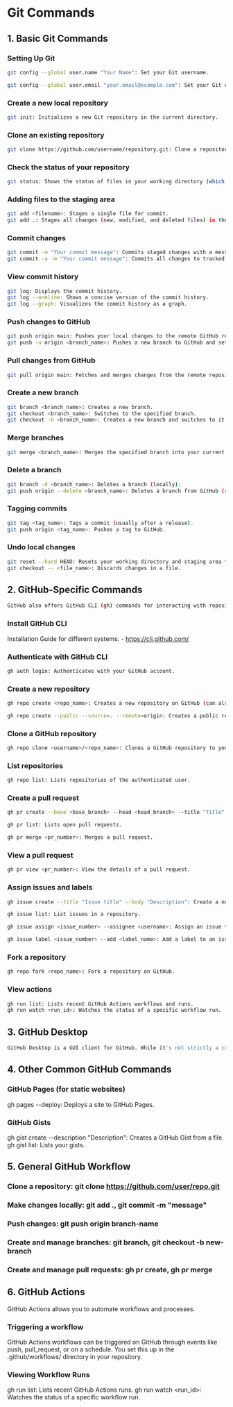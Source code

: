 # Git Commands

## 1. Basic Git Commands

### Setting Up Git
```bash
git config --global user.name "Your Name": Set your Git username.

git config --global user.email "your.email@example.com": Set your Git email.
```
### Create a new local repository
```bash
git init: Initializes a new Git repository in the current directory.
```
### Clone an existing repository
```bash
git clone https://github.com/username/repository.git: Clone a repository from GitHub to your local machine.
```
### Check the status of your repository
```bash
git status: Shows the status of files in your working directory (which files are staged, unstaged, or untracked).
```
### Adding files to the staging area
```bash
git add <filename>: Stages a single file for commit.
git add .: Stages all changes (new, modified, and deleted files) in the current directory.
```
### Commit changes
```bash
git commit -m "Your commit message": Commits staged changes with a message.
git commit -a -m "Your commit message": Commits all changes to tracked files (no need to git add first).
```

### View commit history
```bash
git log: Displays the commit history.
git log --oneline: Shows a concise version of the commit history.
git log --graph: Visualizes the commit history as a graph.
```

### Push changes to GitHub
```bash
git push origin main: Pushes your local changes to the remote GitHub repository on the main branch (replace main with your branch name if different).
git push -u origin <branch_name>: Pushes a new branch to GitHub and sets up tracking.
```

### Pull changes from GitHub
```bash
git pull origin main: Fetches and merges changes from the remote repository on the main branch.
```

### Create a new branch
```bash
git branch <branch_name>: Creates a new branch.
git checkout <branch_name>: Switches to the specified branch.
git checkout -b <branch_name>: Creates a new branch and switches to it.
```

### Merge branches
```bash
git merge <branch_name>: Merges the specified branch into your current branch.
```

### Delete a branch
```bash
git branch -d <branch_name>: Deletes a branch (locally).
git push origin --delete <branch_name>: Deletes a branch from GitHub (remotely).
```

### Tagging commits
```bash
git tag <tag_name>: Tags a commit (usually after a release).
git push origin <tag_name>: Pushes a tag to GitHub.
```

### Undo local changes
```bash
git reset --hard HEAD: Resets your working directory and staging area to the last commit.
git checkout -- <file_name>: Discards changes in a file.
```

## 2. GitHub-Specific Commands
```bash
GitHub also offers GitHub CLI (gh) commands for interacting with repositories, issues, pull requests, and more directly from the terminal.
```

### Install GitHub CLI
Installation Guide for different systems. - https://cli.github.com/

### Authenticate with GitHub CLI
```bash
gh auth login: Authenticates with your GitHub account.
```
### Create a new repository
```bash
gh repo create <repo_name>: Creates a new repository on GitHub (can also initialize with --public or --private).

gh repo create --public --source=. --remote=origin: Creates a public repository and pushes the local directory to GitHub.
```
### Clone a GitHub repository
```bash
gh repo clone <username>/<repo_name>: Clones a GitHub repository to your local machine.
```
### List repositories
```bash
gh repo list: Lists repositories of the authenticated user.
```
### Create a pull request
```bash
gh pr create --base <base_branch> --head <head_branch> --title "Title" --body "Description": Creates a pull request from the terminal.

gh pr list: Lists open pull requests.

gh pr merge <pr_number>: Merges a pull request.
```
### View a pull request
```bash
gh pr view <pr_number>: View the details of a pull request.
```
### Assign issues and labels
```bash
gh issue create --title "Issue title" --body "Description": Create a new issue.

gh issue list: List issues in a repository.

gh issue assign <issue_number> --assignee <username>: Assign an issue to a user.

gh issue label <issue_number> --add <label_name>: Add a label to an issue.
```
### Fork a repository
```bash
gh repo fork <repo_name>: Fork a repository on GitHub.
```
### View actions
```bash
gh run list: Lists recent GitHub Actions workflows and runs.
gh run watch <run_id>: Watches the status of a specific workflow run.
```
## 3. GitHub Desktop
```bash
GitHub Desktop is a GUI client for GitHub. While it's not strictly a command, it's a useful tool for interacting with GitHub repositories in a more visual way.
```

## 4. Other Common GitHub Commands
### GitHub Pages (for static websites)
gh pages --deploy: Deploys a site to GitHub Pages.
### GitHub Gists
gh gist create <file> --description "Description": Creates a GitHub Gist from a file.
gh gist list: Lists your gists.

## 5. General GitHub Workflow

### Clone a repository: git clone https://github.com/user/repo.git
### Make changes locally: git add ., git commit -m "message"
### Push changes: git push origin branch-name
### Create and manage branches: git branch, git checkout -b new-branch
### Create and manage pull requests: gh pr create, gh pr merge


## 6. GitHub Actions
GitHub Actions allows you to automate workflows and processes.

### Triggering a workflow
GitHub Actions workflows can be triggered on GitHub through events like push, pull_request, or on a schedule. You set this up in the .github/workflows/ directory in your repository.
### Viewing Workflow Runs
gh run list: Lists recent GitHub Actions runs.
gh run watch <run_id>: Watches the status of a specific workflow run.
